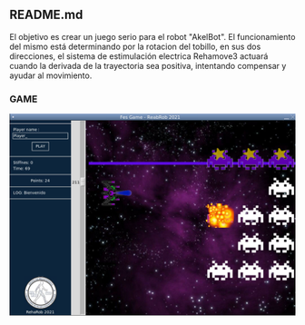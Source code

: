 ## README.md

El objetivo es crear un juego serio para el robot "AkelBot".
El funcionamiento del mismo está determinando por la rotacion del tobillo, en sus dos direcciones, el sistema de estimulación electrica Rehamove3 actuará cuando la derivada de la trayectoria sea positiva, intentando compensar y ayudar al movimiento.

### GAME
![image info](screens/img2.png)
